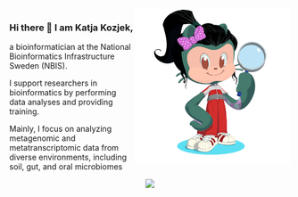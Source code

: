 <img align="right" src="octocat-1756813557337.png" width="280">


### Hi there 👋 I am Katja Kozjek, 

a bioinformatician at the National Bioinformatics Infrastructure Sweden (NBIS).


I support researchers in bioinformatics by performing data analyses and providing training.

Mainly, I focus on analyzing metagenomic and metatranscriptomic data from diverse environments, including soil, gut, and oral microbiomes


<p align="center">
  <a href="https://skillicons.dev">
    <img src="https://skillicons.dev/icons?i=git,github,docker,r,vscode&theme=dark" />
  </a>
</p>

